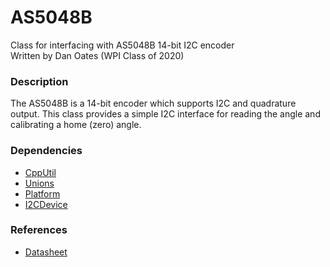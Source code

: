 # AS5048B
Class for interfacing with AS5048B 14-bit I2C encoder  
Written by Dan Oates (WPI Class of 2020)

### Description
The AS5048B is a 14-bit encoder which supports I2C and quadrature output. This class provides a simple I2C interface for reading the angle and calibrating a home (zero) angle.

### Dependencies
- [CppUtil](https://github.com/doates625/CppUtil.git)
- [Unions](https://github.com/doates625/Unions.git)
- [Platform](https://github.com/doates625/Platform.git)
- [I2CDevice](https://github.com/doates625/I2CDevice.git)

### References
- [Datasheet](https://www.mouser.com/ds/2/588/AS5048_DS000298_3-00-522551.pdf)